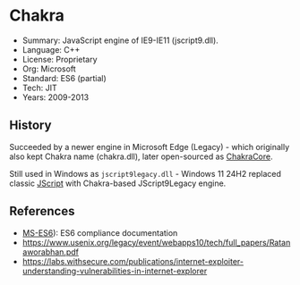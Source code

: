# Chakra

* Summary:    JavaScript engine of IE9-IE11 (jscript9.dll).
* Language:   C++
* License:    Proprietary
* Org:        Microsoft
* Standard:   ES6 (partial)
* Tech:       JIT
* Years:      2009-2013

## History

Succeeded by a newer engine in Microsoft Edge (Legacy) - which originally also kept Chakra name (chakra.dll),
later open-sourced as [ChakraCore](chakracore.md).

Still used in Windows as `jscript9legacy.dll` - Windows 11 24H2 replaced
classic [JScript](jscript.md) with Chakra-based JScript9Legacy engine.

## References

* [MS-ES6](https://learn.microsoft.com/en-us/openspecs/ie_standards/ms-es6/2262a105-d776-4a44-9d2a-f11bb039b4c5)): ES6 compliance documentation
* https://www.usenix.org/legacy/event/webapps10/tech/full_papers/Ratanaworabhan.pdf
* https://labs.withsecure.com/publications/internet-exploiter-understanding-vulnerabilities-in-internet-explorer
